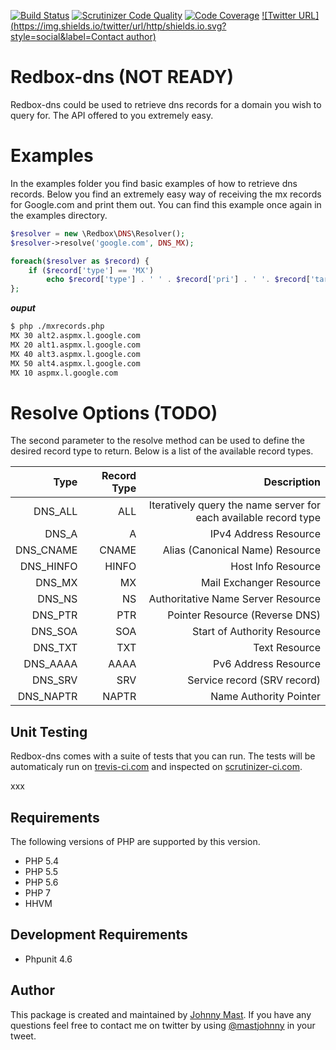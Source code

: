 [![Build Status](https://travis-ci.org/johnnymast/redbox-dns.svg?branch=master)](https://travis-ci.org/johnnymast/redbox-dns)
[![Scrutinizer Code Quality](https://scrutinizer-ci.com/g/johnnymast/redbox-dns/badges/quality-score.png?b=master)](https://scrutinizer-ci.com/g/johnnymast/redbox-dns/?branch=master)
[![Code Coverage](https://scrutinizer-ci.com/g/johnnymast/redbox-dns/badges/coverage.png?b=master)](https://scrutinizer-ci.com/g/johnnymast/redbox-dns/?branch=master)
[![Twitter URL](https://img.shields.io/twitter/url/http/shields.io.svg?style=social&label=Contact author)](https://twitter.com/intent/tweet?text=@mastjohnny)

# Redbox-dns (NOT READY)

Redbox-dns could be used to retrieve dns records for a domain you wish to query for. The API offered to you extremely easy.


# Examples

In the examples folder you find basic examples of how to retrieve dns records. Below you find an extremely easy way of receiving the mx records for Google.com and print them out. You can find this example once again in the examples directory.


```php
$resolver = new \Redbox\DNS\Resolver();
$resolver->resolve('google.com', DNS_MX);

foreach($resolver as $record) {
    if ($record['type'] == 'MX')
        echo $record['type'] . ' ' . $record['pri'] . ' '. $record['target']."\n";
};
```

***ouput***
```bash
$ php ./mxrecords.php
MX 30 alt2.aspmx.l.google.com
MX 20 alt1.aspmx.l.google.com
MX 40 alt3.aspmx.l.google.com
MX 50 alt4.aspmx.l.google.com
MX 10 aspmx.l.google.com

```

# Resolve Options (TODO)

The second parameter to the resolve method can be used to define the desired record type to return. Below is a list of the available record types.


| Type       | Record Type   | Description                                                      |
| ----------:| -------------:| ----------------------------------------------------------------:|
| DNS_ALL    | ALL           | Iteratively query the name server for each available record type |
| DNS_A      | A             | IPv4 Address Resource                                            |
| DNS_CNAME  | CNAME         | Alias (Canonical Name) Resource                                  |
| DNS_HINFO  |  HINFO        | Host Info Resource                                               |
| DNS_MX     | MX            | Mail Exchanger Resource                                          |
| DNS_NS     | NS            | Authoritative Name Server Resource                               |
| DNS_PTR    | PTR           | Pointer Resource (Reverse DNS)                                   |
| DNS_SOA    | SOA           | Start of Authority Resource                                      |
| DNS_TXT    | TXT           | Text Resource                                                    |
| DNS_AAAA   | AAAA          | Pv6 Address Resource                                             |
| DNS_SRV    | SRV           | Service record (SRV record)                                      |
| DNS_NAPTR  | NAPTR         | Name Authority Pointer                                           |

## Unit Testing

Redbox-dns comes with a suite of tests that you can run. The tests will be automaticaly run on
[trevis-ci.com](https://travis-ci.org/johnnymast/redbox-dns) and inspected on [scrutinizer-ci.com](https://scrutinizer-ci.com/g/johnnymast/redbox-dns/?branch=master).

xxx

## Requirements

The following versions of PHP are supported by this version.

+ PHP 5.4
+ PHP 5.5
+ PHP 5.6
+ PHP 7
+ HHVM

## Development Requirements

+ Phpunit 4.6


## Author

This package is created and maintained by [Johnny Mast](https://github.com/johnnymast). If you have any questions feel free to contact me on twitter by using [@mastjohnny](https://twitter.com/intent/tweet?text=@mastjohnny) in your tweet.
 
